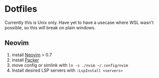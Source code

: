 # Dotfiles

Currently this is Unix only. Have yet to have a usecase where WSL wasn't possible, so this will break on plain windows.

## Neovim

1. install [Neovim](https://github.com/neovim/neovim/wiki/Installing-Neovim) > 0.7
2. install [Packer](https://github.com/wbthomason/packer.nvim#quickstart)
3. move config or simlink with `ln -s ./nvim ~/.config/nvim`
4. Install desired LSP servers with `:LspInstall <servers>`
